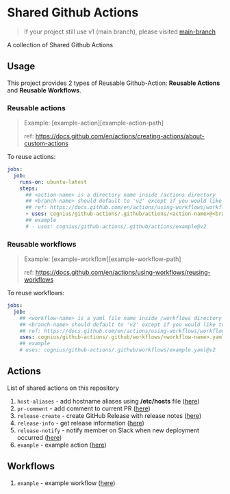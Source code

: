 # Shared Github Actions

> If your project still use v1 (main branch),
> please visited [main-branch](https://github.com/cognius/github-actions/tree/main)

A collection of Shared Github Actions

## Usage

This project provides 2 types of Reusable Github-Action:
**Reusable Actions** and **Reusable Workflows**.

### Reusable actions

> Example: [example-action][example-action-path]
> 
> ref: https://docs.github.com/en/actions/creating-actions/about-custom-actions

To reuse actions:

```yaml
jobs:
  job:
    runs-on: ubuntu-latest
    steps:
      ## <action-name> is a directory name inside /actions directory
      ## <branch-name> should default to 'v2' except if you would like to test your working actions
      ## ref: https://docs.github.com/en/actions/using-workflows/workflow-syntax-for-github-actions#example-using-a-public-action-in-a-subdirectory
      - uses: cognius/github-actions/.github/actions/<action-name>@<branch-name>
      ## example
      # - uses: cognius/github-actions/.github/actions/example@v2
```

### Reusable workflows

> Example: [example-workflow][example-workflow-path]
> 
> ref: https://docs.github.com/en/actions/using-workflows/reusing-workflows

To reuse workflows:

```yaml
jobs:
  job:
    ## <workflow-name> is a yaml file name inside /workflows directory
    ## <branch-name> should default to 'v2' except if you would like to test your working workflow
    ## ref: https://docs.github.com/en/actions/using-workflows/workflow-syntax-for-github-actions#jobsjob_iduses
    uses: cognius/github-actions/.github/workflows/<workflow-name>.yaml@<branch-name>
    ## example
    # uses: cognius/github-actions/.github/workflows/example.yaml@v2
```

## Actions

List of shared actions on this repository


1. `host-aliases` - add hostname aliases using **/etc/hosts** file ([here][host-aliases-action])
2. `pr-comment` - add comment to current PR ([here][pr-comment-action])
3. `release-create` - create GitHub Release with release notes ([here][release-create-action])
4. `release-info` - get release information ([here][release-info-action])
5. `release-notify` - notify member on Slack when new deployment occurred ([here][release-notify-action])
6. `example` - example action ([here][example-action])

[host-aliases-action]: ./.github/actions/host-aliases/README.md
[pr-comment-action]: ./.github/actions/pr-comment/README.md
[release-create-action]: ./.github/actions/release-create/README.md
[release-info-action]: ./.github/actions/release-info/README.md
[release-notify-action]: ./.github/actions/release-notify/README.md
[example-action]: ./.github/actions/example/README.md

## Workflows

1. `example` - example workflow ([here][example-workflow])

[example-workflow]: ./.github/workflows/README.md
